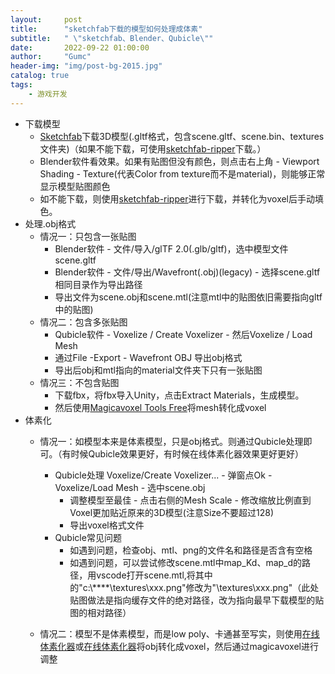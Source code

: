```yaml
---
layout:     post
title:      "sketchfab下载的模型如何处理成体素"
subtitle:   " \"sketchfab、Blender、Qubicle\""
date:       2022-09-22 01:00:00
author:     "Gumc"
header-img: "img/post-bg-2015.jpg"
catalog: true
tags:
    - 游戏开发
---
```

- 下载模型
  - [Sketchfab](https://sketchfab.com/)下载3D模型(.gltf格式，包含scene.gltf、scene.bin、textures文件夹)（如果不能下载，可使用[sketchfab-ripper](https://github.com/jiutian1137/sketchfab-ripper/tree/main)下载。）
  - Blender软件看效果。如果有贴图但没有颜色，则点击右上角 - Viewport Shading - Texture(代表Color from texture而不是material)，则能够正常显示模型贴图颜色
  - 如不能下载，则使用[sketchfab-ripper](https://github.com/jiutian1137/sketchfab-ripper/tree/main)进行下载，并转化为voxel后手动填色。
- 处理.obj格式
  - 情况一：只包含一张贴图
    - Blender软件 - 文件/导入/glTF 2.0(.glb/gltf)，选中模型文件scene.gltf
    - Blender软件 - 文件/导出/Wavefront(.obj)(legacy) - 选择scene.gltf相同目录作为导出路径
    - 导出文件为scene.obj和scene.mtl(注意mtl中的贴图依旧需要指向gltf中的贴图)
  - 情况二：包含多张贴图
    - Qubicle软件 - Voxelize / Create Voxelizer - 然后Voxelize / Load Mesh
    - 通过File -Export - Wavefront OBJ 导出obj格式
    - 导出后obj和mtl指向的material文件夹下只有一张贴图
  - 情况三：不包含贴图
    - 下载fbx，将fbx导入Unity，点击Extract Materials，生成模型。
    - 然后使用[Magicavoxel Tools Free](https://assetstore.unity.com/packages/tools/utilities/magicavoxel-tools-free-146116)将mesh转化成voxel
- 体素化
  - 情况一：如模型本来是体素模型，只是obj格式。则通过Qubicle处理即可。（有时候Qubicle效果更好，有时候在线体素化器效果更好更好）

    - Qubicle处理
      Voxelize/Create Voxelizer... - 弹窗点Ok - Voxelize/Load Mesh - 选中scene.obj
      - 调整模型至最佳 - 点击右侧的Mesh Scale - 修改缩放比例直到Voxel更加贴近原来的3D模型(注意Size不要超过128)
      - 导出voxel格式文件
    - Qubicle常见问题
      - 如遇到问题，检查obj、mtl、png的文件名和路径是否含有空格
      - 如遇到问题，可以尝试修改scene.mtl中map_Kd、map_d的路径，用vscode打开scene.mtl,将其中的"c:\\****\\textures\\xxx.png"修改为"\\textures\\xxx.png"（此处贴图做法是指向缓存文件的绝对路径，改为指向最早下载模型的贴图的相对路径）
  - 情况二：模型不是体素模型，而是low poly、卡通甚至写实，则使用[在线体素化器](http://voxelizer.coohex.com/)或[在线体素化器](https://drububu.com/miscellaneous/voxelizer/?out=obj)将obj转化成voxel，然后通过magicavoxel进行调整
